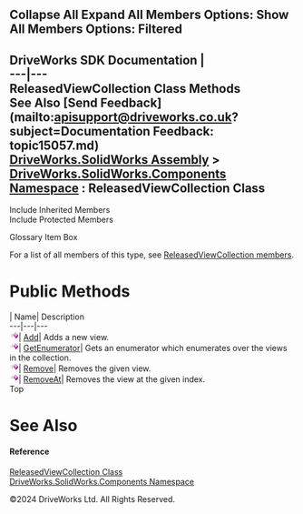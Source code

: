        

 Collapse All Expand All  Members Options: Show All  Members Options: Filtered   
---  
DriveWorks SDK Documentation  |   
---|---  
ReleasedViewCollection Class Methods   
See Also [Send Feedback](mailto:apisupport@driveworks.co.uk?subject=Documentation Feedback: topic15057.md)  
[DriveWorks.SolidWorks Assembly](topic13342.md) > [DriveWorks.SolidWorks.Components Namespace](topic13925.md) : ReleasedViewCollection Class  
---  
  
Include Inherited Members    
Include Protected Members    


Glossary Item Box

For a list of all members of this type, see [ReleasedViewCollection members](topic15058.md).

# Public Methods

| Name| Description  
---|---|---  
![Public Method](dotnetimages/publicMethod.gif)| [Add](topic15063.md)| Adds a new view.   
![Public Method](dotnetimages/publicMethod.gif)| [GetEnumerator](topic15064.md)| Gets an enumerator which enumerates over the views in the collection.   
![Public Method](dotnetimages/publicMethod.gif)| [Remove](topic15065.md)| Removes the given view.   
![Public Method](dotnetimages/publicMethod.gif)| [RemoveAt](topic15066.md)| Removes the view at the given index.   
Top

# See Also

#### Reference

[ReleasedViewCollection Class](topic15057.md)   
[DriveWorks.SolidWorks.Components Namespace](topic13925.md)

©2024 DriveWorks Ltd. All Rights Reserved.
